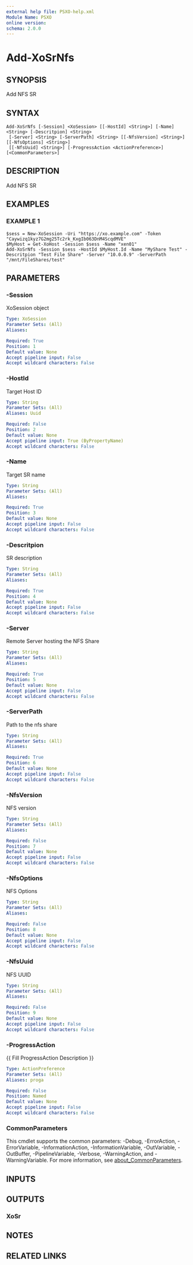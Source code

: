 ```yaml
---
external help file: PSXO-help.xml
Module Name: PSXO
online version:
schema: 2.0.0
---
```


# Add-XoSrNfs

## SYNOPSIS
Add NFS SR

## SYNTAX

```
Add-XoSrNfs [-Session] <XoSession> [[-HostId] <String>] [-Name] <String> [-Descritpion] <String>
 [-Server] <String> [-ServerPath] <String> [[-NfsVersion] <String>] [[-NfsOptions] <String>]
 [[-NfsUuid] <String>] [-ProgressAction <ActionPreference>] [<CommonParameters>]
```

## DESCRIPTION
Add NFS SR

## EXAMPLES

### EXAMPLE 1
```
$sess = New-XoSession -Uri "https://xo.example.com" -Token "Caywizq1kyz7G2mg25Tc2rk_KxgIb063DnM4ScqdMVE"
$MyHost = Get-XoHost -Session $sess -Name "xen01"
Add-XoSrNfs -Session $sess -HostId $MyHost.Id -Name "MyShare Test" -Descritpion "Test File Share" -Server "10.0.0.9" -ServerPath "/mnt/FileShares/test"
```

## PARAMETERS

### -Session
XoSession object

```yaml
Type: XoSession
Parameter Sets: (All)
Aliases:

Required: True
Position: 1
Default value: None
Accept pipeline input: False
Accept wildcard characters: False
```

### -HostId
Target Host ID

```yaml
Type: String
Parameter Sets: (All)
Aliases: Uuid

Required: False
Position: 2
Default value: None
Accept pipeline input: True (ByPropertyName)
Accept wildcard characters: False
```

### -Name
Target SR name

```yaml
Type: String
Parameter Sets: (All)
Aliases:

Required: True
Position: 3
Default value: None
Accept pipeline input: False
Accept wildcard characters: False
```

### -Descritpion
SR description

```yaml
Type: String
Parameter Sets: (All)
Aliases:

Required: True
Position: 4
Default value: None
Accept pipeline input: False
Accept wildcard characters: False
```

### -Server
Remote Server hosting the NFS Share

```yaml
Type: String
Parameter Sets: (All)
Aliases:

Required: True
Position: 5
Default value: None
Accept pipeline input: False
Accept wildcard characters: False
```

### -ServerPath
Path to the nfs share

```yaml
Type: String
Parameter Sets: (All)
Aliases:

Required: True
Position: 6
Default value: None
Accept pipeline input: False
Accept wildcard characters: False
```

### -NfsVersion
NFS version

```yaml
Type: String
Parameter Sets: (All)
Aliases:

Required: False
Position: 7
Default value: None
Accept pipeline input: False
Accept wildcard characters: False
```

### -NfsOptions
NFS Options

```yaml
Type: String
Parameter Sets: (All)
Aliases:

Required: False
Position: 8
Default value: None
Accept pipeline input: False
Accept wildcard characters: False
```

### -NfsUuid
NFS UUID

```yaml
Type: String
Parameter Sets: (All)
Aliases:

Required: False
Position: 9
Default value: None
Accept pipeline input: False
Accept wildcard characters: False
```

### -ProgressAction
{{ Fill ProgressAction Description }}

```yaml
Type: ActionPreference
Parameter Sets: (All)
Aliases: proga

Required: False
Position: Named
Default value: None
Accept pipeline input: False
Accept wildcard characters: False
```

### CommonParameters
This cmdlet supports the common parameters: -Debug, -ErrorAction, -ErrorVariable, -InformationAction, -InformationVariable, -OutVariable, -OutBuffer, -PipelineVariable, -Verbose, -WarningAction, and -WarningVariable. For more information, see [about_CommonParameters](http://go.microsoft.com/fwlink/?LinkID=113216).

## INPUTS

## OUTPUTS

### XoSr
## NOTES

## RELATED LINKS
